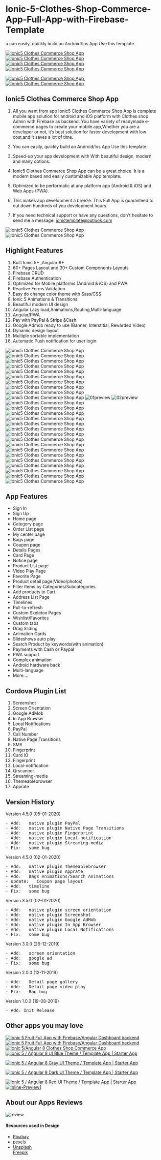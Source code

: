 # Ionic-5-Clothes-Shop-Commerce-App-Full-App-with-Firebase-Template
u can easily, quickly build an Android/Ios App Use this template.
<p>
    <a href="http://bit.ly/39HlNpa" target="_blank">
        <img src="https://i.ibb.co/mH8xNNR/qrcodeandroid.jpg" alt="Ionic5 Clothes Commerce Shop App" border="0">
    </a>
    <a href="http://bit.ly/2sEdcTN" target="_blank">
        <img src="https://i.ibb.co/H7qw3sj/qrcodegoogle.jpg" alt="Ionic5 Clothes Commerce Shop App" border="0">
    </a>
    <a href="http://preview.codecanyon.net/item/ionic4-clothes-commerce-app/full_screen_preview/24329144"
       target="_blank">
        <img src="https://i.ibb.co/9qX5YkN/document.jpg" alt="Ionic5 Clothes Commerce Shop App" border="0">
    </a>
    <a href="https://codecanyon.net/user/captain96778" target="_blank">
        <img src="https://i.ibb.co/vmMPhCq/follow.jpg" alt="Ionic5 Clothes Commerce Shop App" border="0">
    </a>
</p>

<p>
    <a href="mailto:ionictemplate@outlook.com">
        <img src="https://i.ibb.co/L9WkhY5/emailbtn.png" alt="Ionic5 Clothes Commerce Shop App" border="0">
    </a>
    &nbsp;&nbsp;&nbsp;
    <a href="https://youtu.be/s4AlRDStn-Q" target="_blank">
        <img src="https://i.ibb.co/3FpDHVG/videobtn.png" alt="Ionic5 Clothes Commerce Shop App" border="0">
    </a>
</p>

<h2><strong>Ionic5 Clothes Commerce Shop App</strong></h2>
<ol>
    <li>
        <p>All you want from app Ionic5 Clothes Commerce Shop App is complete mobile app solution for android and iOS
            platform
            with Clothes shop Admin with Firebase as backend. You have variety of readymade e-commerce pages to create
            your
            mobile app,Whether you are a developer or not, it’s best solution for faster development with low cost,and
            it saves a lot of time.</p>
    </li>
    <li>
        <p>You can easily, quickly build an Android/Ios App Use this template. </p>
    </li>
    <li>
        <p>Speed-up your app development with With beautiful design, modern and many options.</p>
    </li>
    <li>
        <p>Ionic5 Clothes Commerce Shop App can be a great choice. It is a modern based and easily customizable App
            template.</p>
    </li>
    <li><p>Optimized to be performatic at any platform app (Android & iOS) and Web Apps (PWA).</p></li>
    <li><p>This makes app development a breeze. This Full App is guaranteed to cut down hundreds of you development
        hours.</p></li>
    <li><p>If you need technical support or have any questions, don't hesitate to send me a message:
        <a href="mailto:ionictemplate@outlook.com">ionictemplate@outlook.com</a></p></li>
</ol>


<img src="https://i.ibb.co/cQSXxGc/1previewdemo.gif" alt="Ionic5 Clothes Commerce Shop App" border="0">
<img src="https://i.ibb.co/rF2p1k9/02feature.jpg" alt="Ionic5 Clothes Commerce Shop App" border="0">
<h2><strong>Highlight Features</strong></h2>
<ol>
    <li>Built Ionic 5+ ,Angular 8+</li>
    <li>60+ Pages Layout and 30+ Custom Components Layouts</li>
    <li>Firebase CRUD</li>
    <li>Firebase Authentication</li>
    <li>Optimized for Mobile platforms (Android & iOS) and PWA</li>
    <li>Reactive Forms Validation</li>
    <li>Easy do change color theme with Sass/CSS</li>
    <li>Ionic 5 Animations & Transitions</li>
    <li>Beautiful modern UI design</li>
    <li>Angular Lazy load,Animations,Routing,Multi-language</li>
    <li>Angular/PWA</li>
    <li>Pay with PayPal & Stripe &Cash</li>
    <li>Google Admob ready to use (Banner, Interstitial, Rewarded Video)</li>
    <li>Dynamic design layout</li>
    <li>Multiple sortable implementation</li>
    <li>Automatic Push notification for user login</li>
</ol>

<img src="https://i.ibb.co/BrzJtfH/001preview.gif" alt="Ionic5 Clothes Commerce Shop App" border="0">
<img src="https://i.ibb.co/k6QVn7m/002preview.gif" alt="Ionic5 Clothes Commerce Shop App" border="0">
<img src="https://i.ibb.co/z4wz9j8/003preview.gif" alt="Ionic5 Clothes Commerce Shop App" border="0">
<img src="https://i.ibb.co/Lky8C38/0004preview.gif" alt="Ionic5 Clothes Commerce Shop App" border="0">
<img src="https://i.ibb.co/vYSPLz8/005preview.gif" alt="Ionic5 Clothes Commerce Shop App" border="0">
<img src="https://i.ibb.co/wcp4Nh7/006preview.gif" alt="Ionic5 Clothes Commerce Shop App" border="0">
<img src="https://i.ibb.co/sbmXrV5/007preview.gif" alt="Ionic5 Clothes Commerce Shop App" border="0">
<img src="https://i.ibb.co/bW39mGS/008preview.gif" alt="Ionic5 Clothes Commerce Shop App" border="0">
<img src="https://i.ibb.co/ypQh1fs/009preview.gif" alt="Ionic5 Clothes Commerce Shop App" border="0">
<img src="https://i.ibb.co/qNrpvB4/010preview.gif" alt="Ionic5 Clothes Commerce Shop App" border="0">


<img src="https://i.ibb.co/QpVDTdt/01preview.gif" alt="01preview" border="0">
<img src="https://i.ibb.co/d60jGNL/02preview.gif" alt="02preview" border="0">
<img src="https://i.ibb.co/P1ZQ5m7/03preview.gif" alt="Ionic5 Clothes Commerce Shop App" border="0">
<img src="https://i.ibb.co/LPVsSBf/04preview.gif" alt="Ionic5 Clothes Commerce Shop App" border="0">
<img src="https://i.ibb.co/5jkQbp1/05preview.gif" alt="Ionic5 Clothes Commerce Shop App" border="0">
<img src="https://i.ibb.co/xGBcM5C/07preview.gif" alt="Ionic5 Clothes Commerce Shop App" border="0">
<img src="https://i.ibb.co/0tZT7Wh/08preview.gif" alt="Ionic5 Clothes Commerce Shop App" border="0">
<img src="https://i.ibb.co/9y4gvDF/09preview.gif" alt="Ionic5 Clothes Commerce Shop App" border="0">
<img src="https://i.ibb.co/vzDntQR/10preview.gif" alt="Ionic5 Clothes Commerce Shop App" border="0">
<img src="https://i.ibb.co/NSn9Ft2/11preview.gif" alt="Ionic5 Clothes Commerce Shop App" border="0">
<img src="https://i.ibb.co/fYLZb5v/12preview.gif" alt="Ionic5 Clothes Commerce Shop App" border="0">
<img src="https://i.ibb.co/zJs9C3x/13preview.gif" alt="Ionic5 Clothes Commerce Shop App" border="0">
<img src="https://i.ibb.co/8srMg69/14preview.gif" alt="Ionic5 Clothes Commerce Shop App" border="0">
<img src="https://i.ibb.co/x2yvF8K/15preview.gif" alt="Ionic5 Clothes Commerce Shop App" border="0">
<img src="https://i.ibb.co/z73q2vM/16preview.gif" alt="Ionic5 Clothes Commerce Shop App" border="0">
<img src="https://i.ibb.co/WvzbbFh/17preview.gif" alt="Ionic5 Clothes Commerce Shop App" border="0">
<img src="https://i.ibb.co/mbgrzNm/19preview.gif" alt="Ionic5 Clothes Commerce Shop App" border="0">
<img src="https://i.ibb.co/ykVDTQr/01introduce.jpg" alt="Ionic5 Clothes Commerce Shop App" border="0">

<h2><strong>App Features</strong></h2>
<ul>
    <li>Sign In</li>
    <li>Sign Up</li>
    <li>Home page</li>
    <li>Category page</li>
    <li>Order List page</li>
    <li>My center page</li>
    <li>Bags page</li>
    <li>Coupon page</li>
    <li>Details Pages</li>
    <li>Card Page</li>
    <li>Notice page</li>
    <li>Product List page</li>
    <li>Video Play Page</li>
    <li>Favorite Page</li>
    <li>Product detail page(Video/photos)</li>
    <li>Filter Items by Categories/Subcategories</li>
    <li>Add products to Cart</li>
    <li>Address List Page</li>
    <li>Timelines</li>
    <li>Pull-to-refresh</li>
    <li>Custom Skeleton Pages</li>
    <li>Wishlist/Favorites</li>
    <li>Custom tabs</li>
    <li>Drag Sliding</li>
    <li>Animation Cards</li>
    <li>Slideshows auto play</li>
    <li>Search Product by keywords(with animation)</li>
    <li>Payments with Cash or Paypal</li>
    <li>PWA support</li>
    <li>Complex animation</li>
    <li>Android hardware back</li>
    <li>Multi-language</li>
    <li>More....</li>
</ul>

<h2><strong>Cordova Plugin List</strong></h2>
<ol>
    <li>Screenshot</li>
    <li>Screen Orientation</li>
    <li>Google AdMob</li>
    <li>In App Browser</li>
    <li>Local Notifications</li>
    <li>PayPal</li>
    <li>Call Number</li>
    <li>Native Page Transitions</li>
    <li>SMS</li>
    <li>Fingerprint</li>
    <li>Card IO</li>
    <li>Fingerprint</li>
    <li>Local-notification</li>
    <li>Qrscanner</li>
    <li>Streaming-media</li>
    <li>Themeablebrowser</li>
    <li>Apprate</li>
</ol>

<h2><strong>Version History</strong></h2>
<p>Version 4.5.0 (05-01-2020)</p>
<pre>
- Add:   native plugin PayPal
- Add:   native plugin Native Page Transitions
- Add:   native plugin Fingerprint
- Add:   native plugin Local-notification
- Add:   native plugin Streaming-media
- Fix:   some bug
</pre>
<p>Version 4.5.0 (02-01-2020)</p>
<pre>
- Add:   native plugin Themeablebrowser
- Add:   native plugin Apprate
- Add:   Bags Animations/Search Animations
- update:   Coupon page layout
- Add:   timeline
- Fix:   some bug
</pre>
<p>Version 3.5.0 (02-01-2020)</p>
<pre>
- Add:   native plugin screen orientation
- Add:   native plugin Screenshot
- Add:   native plugin Google AdMob
- Add:   native plugin In App Browser
- Add:   native plugin Local Notifications
- Fix:   some bug
</pre>
<p>Version 3.0.0 (26-12-2019)</p>
<pre>
- Add:   screen orientation
- Add:   google ad
- Fix:   some bug
</pre>
<p>Version 2.0.0 (12-11-2019)</p>
<pre>
- Add:   Detail page gallery
- Add:   Detail page video play
- Fix:   Bag bug
</pre>
<p>Version 1.0.0 (19-08-2019)</p>
<pre>
- Add: Init Release
</pre>

<h2><strong>Other apps you may love</strong></h2>
<a href="https://codecanyon.net/item/ionic-6-angular-10-fitness-theme-template-androidioswebapp/29415999" target="_blank">
    <img src="https://i.ibb.co/4Ps2PGQ/fruits.png" alt="Ionic 5 Fruit Full App with Firebase/Angular Dashboard backend"
         border="0">
</a>
<a href="https://codecanyon.net/item/ionic5-fruit-app-with-firebase/24448819" target="_blank">
    <img src="https://i.ibb.co/4Ps2PGQ/fruits.png" alt="Ionic 5 Fruit Full App with Firebase/Angular Dashboard backend"
         border="0">
</a>
<a href="https://codecanyon.net/item/ionic4-clothes-commerce-app/24329144" target="_blank">
    <img src="https://i.ibb.co/ncRXGGN/clothetemplate.png" alt="Ionic 5/Angular 8 Clothes Shop Commerce App" border="0">
</a>

<a href="https://codecanyon.net/item/ionic-5-angular-8-ui-blue-theme-template-app-starter-app/25179998" target="_blank">
    <img src="https://i.ibb.co/TPNQDnJ/bluetemplate.png"
         alt="Ionic 5 / Angular 8 UI Blue Theme / Template App | Starter App" border="0">
</a>

<a href="https://codecanyon.net/item/ionic-5-angular-8-gray-ui-theme-template-app-starter-app/25267829"
   target="_blank">
    <img src="https://i.ibb.co/tJmQ3VF/graytemplate.png"
         alt="Ionic 5 / Angular 8 Gray UI Theme / Template App | Starter App" border="0">
</a>

<a href="https://codecanyon.net/item/ionic-5-angular-8-dark-ui-theme-template-app-starter-app/25261503"
   target="_blank">
    <img src="https://i.ibb.co/2W3K9gN/darktemplate.png"
         alt="Ionic 5 / Angular 8 Dark UI Theme / Template App | Starter App" border="0">
</a>

<a href="https://codecanyon.net/item/ionic-5-angular-8-red-ui-theme-template-app-starter-app/25287143"
   target="_blank">
    <img src="https://i.ibb.co/c3VsYJ8/redtemplate.png"
         alt="Ionic 5 / Angular 8 Red UI Theme / Template App | Starter App" border="0">
</a>
<a href="https://codecanyon.net/item/ionic-6-angular-10-fitness-theme-template-androidioswebapp/29415999"
   target="_blank">
 <img src="https://i.ibb.co/PGvmPXh/Inline-Preview1.jpg" alt="Inline-Preview1" border="0">
</a>



<h2><strong>About our Apps Reviews</strong></h2>
<img src="https://i.ibb.co/jVxZWv9/review.jpg" alt="review" border="0">
<h4><strong>Resources used in Design</strong></h4>
<ul>
    <li><a href="https://pixabay.com/" target="_blank">Pixabay</a></li>
    <li><a href="https://www.pexels.com" target="_blank">pexels</a></li>
    <li><a href="https://unsplash.com/" target="_blank">Unsplash</a></li>
    <a href="http://www.freepik.com" target="_blank">Freepik</a>
</ul>
